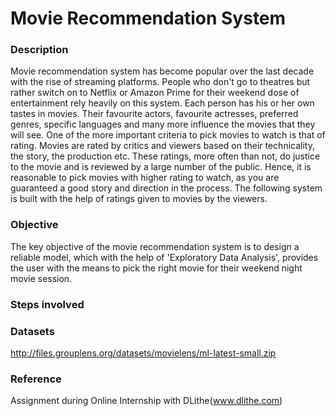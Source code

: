 # Movie Recommendation System

### Description
Movie recommendation system has become popular over the last decade with the rise of streaming platforms. People who don't go to theatres but rather switch on to Netflix or Amazon Prime for their weekend dose of entertainment rely heavily on this system. Each person has his or her own tastes in movies. Their favourite actors, favourite actresses, preferred genres, specific languages and many more influence the movies that they will see. One of the more important criteria to pick movies to watch is that of rating. Movies are rated by critics and viewers based on their technicality, the story, the production etc. These ratings, more often than not, do justice to the movie and is reviewed by a large number of the public. Hence, it is reasonable to pick movies with higher rating to watch, as you are guaranteed a good story and direction in the process. The following system is built with the help of ratings given to movies by the viewers.

### Objective
The key objective of the movie recommendation system is to design a reliable model, which with the help of 'Exploratory Data Analysis', provides the user with the means to pick the right movie for their weekend night movie session.

### Steps involved



### Datasets 
http://files.grouplens.org/datasets/movielens/ml-latest-small.zip

### Reference
Assignment during Online Internship with DLithe(www.dlithe.com)
